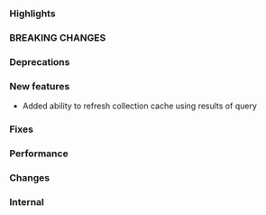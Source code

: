 ### Highlights

### BREAKING CHANGES

### Deprecations

### New features

- Added ability to refresh collection cache using results of query

### Fixes

### Performance

### Changes

### Internal
